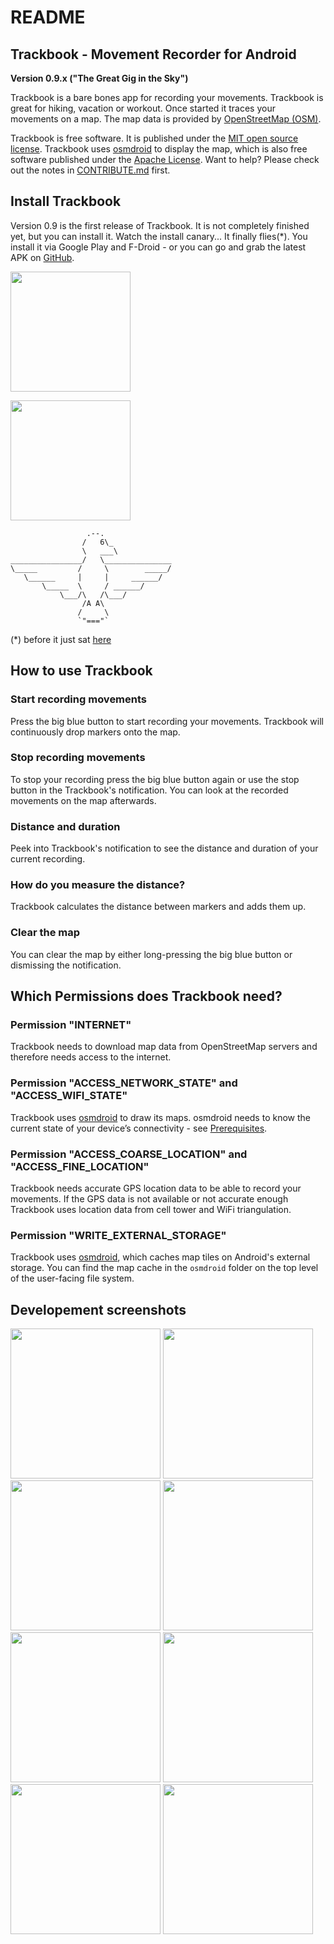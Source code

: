 README
======

Trackbook - Movement Recorder for Android
-----------------------------------------

**Version 0.9.x ("The Great Gig in the Sky")**

Trackbook is a bare bones app for recording your movements. Trackbook is great for hiking, vacation or workout. Once started it traces your movements on a map. The map data is provided by [OpenStreetMap (OSM)](https://www.openstreetmap.org/).

Trackbook is free software. It is published under the [MIT open source license](https://opensource.org/licenses/MIT). Trackbook uses [osmdroid](https://github.com/osmdroid/osmdroid) to display the map, which is also free software published under the [Apache License](https://github.com/osmdroid/osmdroid/blob/master/LICENSE). Want to help? Please check out the notes in [CONTRIBUTE.md](https://github.com/y20k/transistor/blob/master/CONTRIBUTE.md) first.

Install Trackbook
-----------------
Version 0.9 is the first release of Trackbook. It is not completely finished yet, but you can install it. Watch the install canary... It finally flies(*). You install it via Google Play and F-Droid - or you can go and grab the latest APK on [GitHub](https://github.com/y20k/trackbook/releases).

[<img src="https://play.google.com/intl/de_de/badges/images/generic/en_badge_web_generic.png" width="192">](https://play.google.com/store/apps/details?id=org.y20k.trackbook)

[<img src="https://cloud.githubusercontent.com/assets/9103935/14702535/45f6326a-07ab-11e6-9256-469c1dd51c22.png" width="192">](https://f-droid.org/repository/browse/?fdid=org.y20k.trackbook)

                     .--.
                    /   6\_
                    \   ___\
    ________________/   \_______________
    \_____         /     \        _____/
       \______     |     |     ______/
           \_____  \     / ______/
               \___/\   /\___/
                    /A A\
                   /     \
                   `"==="`

(*) before it just sat [here](https://github.com/y20k/trackbook/blob/42ce5a3e764cd84365afaf0bb58929482b9e0890/README.md)

How to use Trackbook
--------------------
### Start recording movements
Press the big blue button to start recording your movements. Trackbook will continuously drop markers onto the map.

### Stop recording movements
To stop your recording press the big blue button again or use the stop button in the Trackbook's notification. You can look at the recorded movements on the map afterwards.

### Distance and duration
Peek into Trackbook's notification to see the distance and duration of your current recording.

### How do you measure the distance?
Trackbook calculates the distance between markers and adds them up.

### Clear the map
You can clear the map by either long-pressing the big blue button or dismissing the notification.

Which Permissions does Trackbook need?
--------------------------------------
### Permission "INTERNET"
Trackbook needs to download map data from OpenStreetMap servers and therefore needs access to the internet.

### Permission "ACCESS_NETWORK_STATE" and "ACCESS_WIFI_STATE"
Trackbook uses [osmdroid](https://github.com/osmdroid/osmdroid/) to draw its maps. osmdroid needs to know the current state of your device’s connectivity - see [Prerequisites](https://github.com/osmdroid/osmdroid/wiki/Prerequisites).

### Permission "ACCESS_COARSE_LOCATION" and "ACCESS_FINE_LOCATION"
Trackbook needs accurate GPS location data to be able to record your movements. If the GPS data is not available or not accurate enough Trackbook uses location data from cell tower and WiFi triangulation.

### Permission "WRITE_EXTERNAL_STORAGE"
Trackbook uses [osmdroid](https://github.com/osmdroid/osmdroid), which caches map tiles on Android's external storage. You can find the map cache in the `osmdroid` folder on the top level of the user-facing file system.

Developement screenshots
------------------------
[<img src="https://cloud.githubusercontent.com/assets/9103935/18436615/9e6d973e-78f9-11e6-8d3d-21f655127579.png" width="240">](https://cloud.githubusercontent.com/assets/9103935/18436615/9e6d973e-78f9-11e6-8d3d-21f655127579.png)
[<img src="https://cloud.githubusercontent.com/assets/9103935/18436620/a1d5b71c-78f9-11e6-8770-5b7955a7d762.png" width="240">](https://cloud.githubusercontent.com/assets/9103935/18436620/a1d5b71c-78f9-11e6-8770-5b7955a7d762.png)
[<img src="https://cloud.githubusercontent.com/assets/9103935/18436623/a42cb416-78f9-11e6-9f34-e7b3203f1ea9.png" width="240">](https://cloud.githubusercontent.com/assets/9103935/18436623/a42cb416-78f9-11e6-9f34-e7b3203f1ea9.png)
[<img src="https://cloud.githubusercontent.com/assets/9103935/18436627/a6822cfa-78f9-11e6-9662-0e7f245312e9.png" width="240">](https://cloud.githubusercontent.com/assets/9103935/18436627/a6822cfa-78f9-11e6-9662-0e7f245312e9.png)
[<img src="https://cloud.githubusercontent.com/assets/9103935/18436628/a8b22692-78f9-11e6-9498-a48464285e6c.png" width="240">](https://cloud.githubusercontent.com/assets/9103935/18436628/a8b22692-78f9-11e6-9498-a48464285e6c.png)
[<img src="https://cloud.githubusercontent.com/assets/9103935/18436629/aad5ac78-78f9-11e6-8e3d-915d46f76765.png" width="240">](https://cloud.githubusercontent.com/assets/9103935/18436629/aad5ac78-78f9-11e6-8e3d-915d46f76765.png)
[<img src="https://cloud.githubusercontent.com/assets/9103935/18436631/ad2cf63e-78f9-11e6-9ea6-68bbfee0f7d4.png" width="240">](https://cloud.githubusercontent.com/assets/9103935/18436631/ad2cf63e-78f9-11e6-9ea6-68bbfee0f7d4.png)
[<img src="https://cloud.githubusercontent.com/assets/9103935/18436633/afe55aba-78f9-11e6-9720-0554fd5b4107.png" width="240">](https://cloud.githubusercontent.com/assets/9103935/18436633/afe55aba-78f9-11e6-9720-0554fd5b4107.png)

